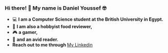 ### Hi there! 👋 My name is Daniel Youssef :nerd_face:
- :computer: <strong>I am a Computer Science student at the British University in Egypt.</strong>
- :pizza: <strong>I am also a hobbyist food reviewer,</strong>
- :video_game: <strong>a gamer,</strong>
- :open_book: <strong>and an avid reader.</strong>
- <strong>Reach out to me through </strong> <a href = "https://www.linkedin.com/in/daniel-youssef-46a49721b/" target = "_blank" rel="noopener noreferrer">My Linkedin</a>
